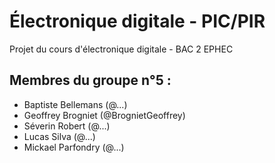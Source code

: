 # Électronique digitale - PIC/PIR
Projet du cours d'électronique digitale - BAC 2 EPHEC

## Membres du groupe n°5 :

- Baptiste Bellemans  (@...)
- Geoffrey Brogniet  (@BrognietGeoffrey)
- Séverin Robert (@...)
- Lucas Silva (@...)
- Mickael Parfondry (@...)
